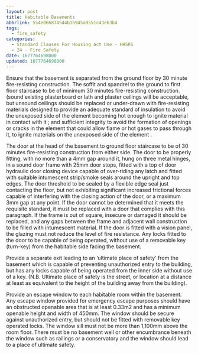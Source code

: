 ```yaml
---
layout: post
title: Habitable Basements
abbrlink: 554e066874544b1b945a9551c43eb3b4
tags:
  - fire_safety
categories:
  - Standard Clauses For Housing Act Use - HHSRS
  - 24 - Fire Safety
date: 1677764698000
updated: 1677764698000
---
```


Ensure that the basement is separated from the ground floor by 30 minute fire-resisting construction. The soffit and spandrel to the ground to first floor staircase to be of minimum 30 minutes fire-resisting construction. (sound existing plasterboard or lath and plaster ceilings will be acceptable, but unsound ceilings should be replaced or under-drawn with fire-resisting materials designed to provide an adequate standard of insulation to avoid the unexposed side of the element becoming hot enough to ignite material in contact with it ; and sufficient integrity to avoid the formation of openings or cracks in the element that could allow flame or hot gases to pass through it, to ignite materials on the unexposed side of the element .

The door at the head of the basement to ground floor staircase to be of 30 minutes fire-resisting construction from either side. The door to be properly fitting, with no more than a 4mm gap around it, hung on three metal hinges, in a sound door frame with 25mm door stops, fitted with a top of door hydraulic door closing device capable of over-riding any latch and fitted with suitable intumescent strip/smoke seals around the upright and top edges. The door threshold to be sealed by a flexible edge seal just contacting the floor, but not exhibiting significant increased frictional forces capable of interfering with the closing action of the door, or a maximum 3mm gap at any point. If the door cannot be determined that it meets the requisite standard, it must be replaced with a door that complies with this paragraph. If the frame is out of square, insecure or damaged it should be replaced, and any gaps between the frame and adjacent wall construction to be filled with intumescent material. If the door is fitted with a vision panel, the glazing must not reduce the level of fire resistance. Any locks fitted to the door to be capable of being operated, without use of a removable key (turn-key) from the habitable side facing the basement.

Provide a separate exit leading to an ‘ultimate place of safety’ from the basement which is capable of preventing unauthorized entry to the building, but has any locks capable of being operated from the inner side without use of a key. (N.B. Ultimate place of safety is the street, or location at a distance at least as equivalent to the height of the building away from the building).

Provide an escape window to each habitable room within the basement. Any escape window provided for emergency escape purposes should have an obstructed openable area that is at least 0.33m2 and has a minimum openable height and width of 450mm. The window should be secure against unauthorized entry, but should not be fitted with removable key operated locks. The window sill must not be more than 1,100mm above the room floor. There must be no basement well or other encumbrance beneath the window such as railings or a conservatory and the window should lead to a place of ultimate safety.
